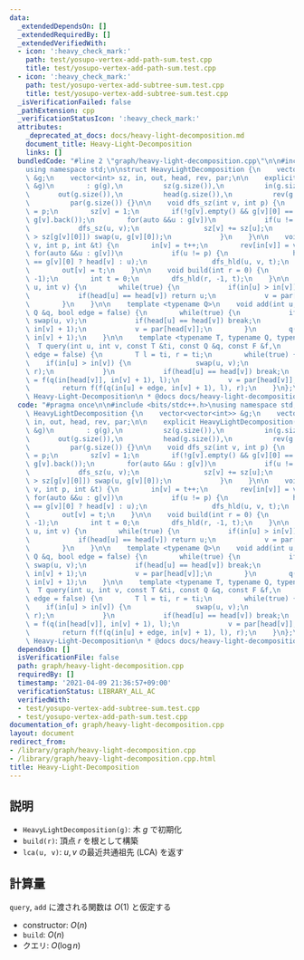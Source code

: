 ```yaml
---
data:
  _extendedDependsOn: []
  _extendedRequiredBy: []
  _extendedVerifiedWith:
  - icon: ':heavy_check_mark:'
    path: test/yosupo-vertex-add-path-sum.test.cpp
    title: test/yosupo-vertex-add-path-sum.test.cpp
  - icon: ':heavy_check_mark:'
    path: test/yosupo-vertex-add-subtree-sum.test.cpp
    title: test/yosupo-vertex-add-subtree-sum.test.cpp
  _isVerificationFailed: false
  _pathExtension: cpp
  _verificationStatusIcon: ':heavy_check_mark:'
  attributes:
    _deprecated_at_docs: docs/heavy-light-decomposition.md
    document_title: Heavy-Light-Decomposition
    links: []
  bundledCode: "#line 2 \"graph/heavy-light-decomposition.cpp\"\n\n#include <bits/stdc++.h>\n\
    using namespace std;\n\nstruct HeavyLightDecomposition {\n    vector<vector<int>>\
    \ &g;\n    vector<int> sz, in, out, head, rev, par;\n\n    explicit HeavyLightDecomposition(vector<vector<int>>\
    \ &g)\n        : g(g),\n          sz(g.size()),\n          in(g.size()),\n   \
    \       out(g.size()),\n          head(g.size()),\n          rev(g.size()),\n\
    \          par(g.size()) {}\n\n    void dfs_sz(int v, int p) {\n        par[v]\
    \ = p;\n        sz[v] = 1;\n        if(!g[v].empty() && g[v][0] == p) swap(g[v][0],\
    \ g[v].back());\n        for(auto &&u : g[v])\n            if(u != p) {\n    \
    \            dfs_sz(u, v);\n                sz[v] += sz[u];\n                if(sz[u]\
    \ > sz[g[v][0]]) swap(u, g[v][0]);\n            }\n    }\n\n    void dfs_hld(int\
    \ v, int p, int &t) {\n        in[v] = t++;\n        rev[in[v]] = v;\n       \
    \ for(auto &&u : g[v])\n            if(u != p) {\n                head[u] = (u\
    \ == g[v][0] ? head[v] : u);\n                dfs_hld(u, v, t);\n            }\n\
    \        out[v] = t;\n    }\n\n    void build(int r = 0) {\n        dfs_sz(r,\
    \ -1);\n        int t = 0;\n        dfs_hld(r, -1, t);\n    }\n\n    int lca(int\
    \ u, int v) {\n        while(true) {\n            if(in[u] > in[v]) swap(u, v);\n\
    \            if(head[u] == head[v]) return u;\n            v = par[head[v]];\n\
    \        }\n    }\n\n    template <typename Q>\n    void add(int u, int v, const\
    \ Q &q, bool edge = false) {\n        while(true) {\n            if(in[u] > in[v])\
    \ swap(u, v);\n            if(head[u] == head[v]) break;\n            q(in[head[v]],\
    \ in[v] + 1);\n            v = par[head[v]];\n        }\n        q(in[u] + edge,\
    \ in[v] + 1);\n    }\n\n    template <typename T, typename Q, typename F>\n  \
    \  T query(int u, int v, const T &ti, const Q &q, const F &f,\n            bool\
    \ edge = false) {\n        T l = ti, r = ti;\n        while(true) {\n        \
    \    if(in[u] > in[v]) {\n                swap(u, v);\n                swap(l,\
    \ r);\n            }\n            if(head[u] == head[v]) break;\n            l\
    \ = f(q(in[head[v]], in[v] + 1), l);\n            v = par[head[v]];\n        }\n\
    \        return f(f(q(in[u] + edge, in[v] + 1), l), r);\n    }\n};\n/*\n * @brief\
    \ Heavy-Light-Decomposition\n * @docs docs/heavy-light-decomposition.md\n */\n"
  code: "#pragma once\n\n#include <bits/stdc++.h>\nusing namespace std;\n\nstruct\
    \ HeavyLightDecomposition {\n    vector<vector<int>> &g;\n    vector<int> sz,\
    \ in, out, head, rev, par;\n\n    explicit HeavyLightDecomposition(vector<vector<int>>\
    \ &g)\n        : g(g),\n          sz(g.size()),\n          in(g.size()),\n   \
    \       out(g.size()),\n          head(g.size()),\n          rev(g.size()),\n\
    \          par(g.size()) {}\n\n    void dfs_sz(int v, int p) {\n        par[v]\
    \ = p;\n        sz[v] = 1;\n        if(!g[v].empty() && g[v][0] == p) swap(g[v][0],\
    \ g[v].back());\n        for(auto &&u : g[v])\n            if(u != p) {\n    \
    \            dfs_sz(u, v);\n                sz[v] += sz[u];\n                if(sz[u]\
    \ > sz[g[v][0]]) swap(u, g[v][0]);\n            }\n    }\n\n    void dfs_hld(int\
    \ v, int p, int &t) {\n        in[v] = t++;\n        rev[in[v]] = v;\n       \
    \ for(auto &&u : g[v])\n            if(u != p) {\n                head[u] = (u\
    \ == g[v][0] ? head[v] : u);\n                dfs_hld(u, v, t);\n            }\n\
    \        out[v] = t;\n    }\n\n    void build(int r = 0) {\n        dfs_sz(r,\
    \ -1);\n        int t = 0;\n        dfs_hld(r, -1, t);\n    }\n\n    int lca(int\
    \ u, int v) {\n        while(true) {\n            if(in[u] > in[v]) swap(u, v);\n\
    \            if(head[u] == head[v]) return u;\n            v = par[head[v]];\n\
    \        }\n    }\n\n    template <typename Q>\n    void add(int u, int v, const\
    \ Q &q, bool edge = false) {\n        while(true) {\n            if(in[u] > in[v])\
    \ swap(u, v);\n            if(head[u] == head[v]) break;\n            q(in[head[v]],\
    \ in[v] + 1);\n            v = par[head[v]];\n        }\n        q(in[u] + edge,\
    \ in[v] + 1);\n    }\n\n    template <typename T, typename Q, typename F>\n  \
    \  T query(int u, int v, const T &ti, const Q &q, const F &f,\n            bool\
    \ edge = false) {\n        T l = ti, r = ti;\n        while(true) {\n        \
    \    if(in[u] > in[v]) {\n                swap(u, v);\n                swap(l,\
    \ r);\n            }\n            if(head[u] == head[v]) break;\n            l\
    \ = f(q(in[head[v]], in[v] + 1), l);\n            v = par[head[v]];\n        }\n\
    \        return f(f(q(in[u] + edge, in[v] + 1), l), r);\n    }\n};\n/*\n * @brief\
    \ Heavy-Light-Decomposition\n * @docs docs/heavy-light-decomposition.md\n */"
  dependsOn: []
  isVerificationFile: false
  path: graph/heavy-light-decomposition.cpp
  requiredBy: []
  timestamp: '2021-04-09 21:36:57+09:00'
  verificationStatus: LIBRARY_ALL_AC
  verifiedWith:
  - test/yosupo-vertex-add-subtree-sum.test.cpp
  - test/yosupo-vertex-add-path-sum.test.cpp
documentation_of: graph/heavy-light-decomposition.cpp
layout: document
redirect_from:
- /library/graph/heavy-light-decomposition.cpp
- /library/graph/heavy-light-decomposition.cpp.html
title: Heavy-Light-Decomposition
---
```

## 説明

- `HeavyLightDecomposition(g)`: 木 $g$ で初期化
- `build(r)`: 頂点 $r$ を根として構築
- `lca(u, v)`: $u,v$ の最近共通祖先 $(\mathrm{LCA})$ を返す

## 計算量

`query`, `add` に渡される関数は $O(1)$ と仮定する

- constructor: $O(n)$
- `build`: $O(n)$
- クエリ: $O(\log n)$